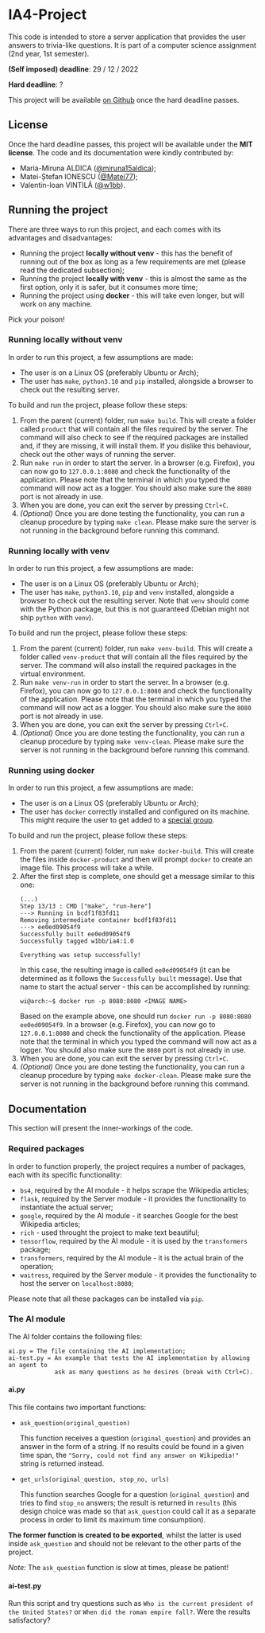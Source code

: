 # IA4-Project

This code is intended to store a server application that provides the
user answers to trivia-like questions. It is part of a computer science
assignment (2nd year, 1st semester).

**(Self imposed) deadline**: 29 / 12 / 2022

**Hard deadline**: ?

This project will be available
<a href="https://github.com/w1bb/IA4-Project">on Github</a> once the hard deadline passes.

## License

Once the hard deadline passes, this project will be available under the **MIT
license**. The code and its documentation were kindly contributed by:

* Maria-Miruna ALDICA
(<a href="https://github.com/miruna15aldica">@miruna15aldica</a>);
* Matei-Ștefan IONESCU
(<a href="https://github.com/Matei77">@Matei77</a>);
* Valentin-Ioan VINTILĂ
(<a href="https://github.com/w1bb">@w1bb</a>).

## Running the project

There are three ways to run this project, and each comes with its advantages and disadvantages:

* Running the project **locally without venv** - this has the benefit of running out of the box as long as a few requirements are met (please read the dedicated subsection);
* Running the project **locally with venv** - this is almost the same as the first option, only it is safer, but it consumes more time;
* Running the project using **docker** - this will take even longer, but will work on any machine.

Pick your poison!

### Running locally without venv

In order to run this project, a few assumptions are made:

* The user is on a Linux OS (preferably Ubuntu or Arch);
* The user has `make`, `python3.10` and `pip` installed, alongside a browser to check out the resulting server.

To build and run the project, please follow these steps:

1. From the parent (current) folder, run `make build`. This will create a folder called `product` that will contain all the files required by the server. The command will also check to see if the required packages are installed and, if they are missing, it will install them. If you dislike this behaviour, check out the other ways of running the server.
2. Run `make run` in order to start the server. In a browser (e.g. Firefox), you can now go to `127.0.0.1:8080` and check the functionality of the application. Please note that the terminal in which you typed the command will now act as a logger. You should also make sure the `8080` port is not already in use.
3. When you are done, you can exit the server by pressing `Ctrl+C`.
4. *(Optional)* Once you are done testing the functionality, you can run a cleanup procedure by typing `make clean`. Please make sure the server is not running in the background before running this command.

### Running locally with venv

In order to run this project, a few assumptions are made:

* The user is on a Linux OS (preferably Ubuntu or Arch);
* The user has `make`, `python3.10`, `pip` and `venv` installed, alongside a browser to check out the resulting server. Note that `venv` should come with the Python package, but this is not guaranteed (Debian might not ship `python` with `venv`).

To build and run the project, please follow these steps:

1. From the parent (current) folder, run `make venv-build`. This will create a folder called `venv-product` that will contain all the files required by the server. The command will also install the required packages in the virtual environment.
2. Run `make venv-run` in order to start the server. In a browser (e.g. Firefox), you can now go to `127.0.0.1:8080` and check the functionality of the application. Please note that the terminal in which you typed the command will now act as a logger. You should also make sure the `8080` port is not already in use.
3. When you are done, you can exit the server by pressing `Ctrl+C`.
4. *(Optional)* Once you are done testing the functionality, you can run a cleanup procedure by typing `make venv-clean`. Please make sure the server is not running in the background before running this command.

### Running using docker

In order to run this project, a few assumptions are made:

* The user is on a Linux OS (preferably Ubuntu or Arch);
* The user has `docker` correctly installed and configured on its machine. This might require the user to get added to a [special group](https://stackoverflow.com/questions/47854463/docker-got-permission-denied-while-trying-to-connect-to-the-docker-daemon-socke).

To build and run the project, please follow these steps:

1. From the parent (current) folder, run `make docker-build`. This will create the files inside `docker-product` and then will prompt `docker` to create an image file. This process will take a while.
2. After the first step is complete, one should get a message similar to this one:
    ```
    (...)
    Step 13/13 : CMD ["make", "run-here"]
    ---> Running in bcdf1f83fd11
    Removing intermediate container bcdf1f83fd11
    ---> ee0ed09054f9
    Successfully built ee0ed09054f9
    Successfully tagged w1bb/ia4:1.0

    Everything was setup successfully!
    ```
    In this case, the resulting image is called `ee0ed09054f9` (it can be determined as it follows the `Successfully built` message). Use that name to start the actual server - this can be accomplished by running:
    ```
    wi@arch:~$ docker run -p 8080:8080 <IMAGE NAME>
    ```
    Based on the example above, one should run `docker run -p 8080:8080 ee0ed09054f9`. In a browser (e.g. Firefox), you can now go to `127.0.0.1:8080` and check the functionality of the application. Please note that the terminal in which you typed the command will now act as a logger. You should also make sure the `8080` port is not already in use.
3. When you are done, you can exit the server by pressing `Ctrl+C`.
4. *(Optional)* Once you are done testing the functionality, you can run a cleanup procedure by typing `make docker-clean`. Please make sure the server is not running in the background before running this command.



## Documentation

This section will present the inner-workings of the code.

### Required packages

In order to function properly, the project requires a number of packages, each
with its specific functionality:

* `bs4`, required by the AI module - it helps scrape the Wikipedia articles;
* `flask`, required by the Server module - it provides the functionality to instantiate the actual server;
* `google`, required by the AI module - it searches Google for the best Wikipedia articles;
* `rich` - used throught the project to make text beautiful;
* `tensorflow`, required by the AI module - it is used by the `transformers` package;
* `transformers`, required by the AI module - it is the actual brain of the operation;
* `waitress`, required by the Server module - it provides the functionality to host the server on `localhost:8080`;

Please note that all these packages can be installed via `pip`.

### The AI module

The AI folder contains the following files:

```
ai.py = The file containing the AI implementation;
ai-test.py = An example that tests the AI implementation by allowing an agent to
             ask as many questions as he desires (break with Ctrl+C).
```

#### ai.py

This file contains two important functions:

* `ask_question(original_question)`

    This function receives a question (`original_question`) and provides an
answer in the form of a string. If no results could be found in a given time
span, the `"Sorry, could not find any answer on Wikipedia!"` string is returned
instead.
* `get_urls(original_question, stop_no, urls)`

    This function searches Google
for a question (`original_question`) and tries to find `stop_no` answers; the
result is returned in `results` (this design choice was made so that
`ask_question` could call it as a separate process in order to limit its maximum
time consumption).

**The former function is created to be exported**, whilst the latter is used
inside `ask_question` and should not be relevant to the other parts of the
project.

*Note:* The `ask_question` function is slow at times, please be patient!

#### ai-test.py

Run this script and try questions such as `Who is the current president of the
United States?` or `When did the roman empire fall?`. Were the results
satisfactory?
